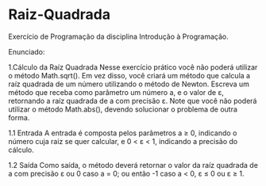 # Raiz-Quadrada
Exercício de Programação da disciplina Introdução à Programação.

Enunciado:

1.Cálculo da Raíz Quadrada
  Nesse exercício prático você não poderá utilizar o método Math.sqrt(). Em vez disso, você criará um método que calcula a raíz quadrada de um número utilizando o método de Newton. 
  Escreva um método que receba como parâmetro um número a, e o valor de ε, retornando a raíz quadrada de a com precisão ε. Note que você não poderá utilizar o método Math.abs(), devendo solucionar o problema de outra forma.
  
1.1 Entrada
  A entrada é composta pelos parâmetros a ≥ 0, indicando o número cuja raiz se quer calcular, e 0 < ε < 1, indicando a precisão do cálculo.
  
1.2 Saída
  Como saída, o método deverá retornar o valor da raíz quadrada de a com precisão ε ou 0 caso a = 0; ou então -1 caso         a < 0,  ε ≤ 0 ou ε ≥ 1.
  
